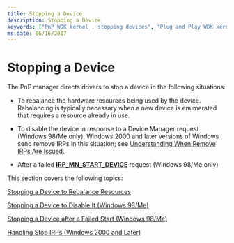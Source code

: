 ```yaml
---
title: Stopping a Device
description: Stopping a Device
keywords: ["PnP WDK kernel , stopping devices", "Plug and Play WDK kernel , stopping devices", "stopping PnP devices", "stop IRPs WDK PnP"]
ms.date: 06/16/2017
---
```


# Stopping a Device





The PnP manager directs drivers to stop a device in the following situations:

-   To rebalance the hardware resources being used by the device. Rebalancing is typically necessary when a new device is enumerated that requires a resource already in use.

-   To disable the device in response to a Device Manager request (Windows 98/Me only). Windows 2000 and later versions of Windows send remove IRPs in this situation; see [Understanding When Remove IRPs Are Issued](understanding-when-remove-irps-are-issued.md).

-   After a failed [**IRP\_MN\_START\_DEVICE**](./irp-mn-start-device.md) request (Windows 98/Me only)

This section covers the following topics:

[Stopping a Device to Rebalance Resources](stopping-a-device-to-rebalance-resources.md)

[Stopping a Device to Disable It (Windows 98/Me)](stopping-a-device-to-disable-it--windows-98-me-.md)

[Stopping a Device after a Failed Start (Windows 98/Me)](stopping-a-device-after-a-failed-start--windows-98-me-.md)

[Handling Stop IRPs (Windows 2000 and Later)](handling-stop-irps--windows-2000-and-later-.md)


 

